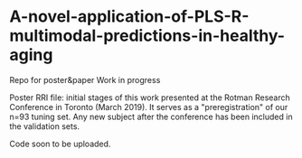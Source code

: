 # A-novel-application-of-PLS-R-multimodal-predictions-in-healthy-aging
Repo for poster&amp;paper 
Work in progress

Poster RRI file: initial stages of this work presented at the Rotman Research Conference in Toronto (March 2019). It serves as a "preregistration" of our n=93 tuning set. Any new subject after the conference has been included in the validation sets.

Code soon to be uploaded.
